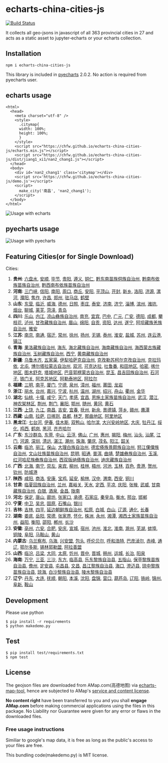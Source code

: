 # echarts-china-cities-js

[![Build Status](https://travis-ci.org/chfw/echarts-china-cities-js.svg?branch=master)](https://travis-ci.org/chfw/echarts-china-cities-js)

It collects all geo-jsons in javascript of all 363 provincial cities
in 27 and acts as a static asset to jupyter-echarts or your
echarts collection.

## Installation

```
npm i echarts-china-cities-js
```

This library is included in [pyecharts](https://github.com/chenjiandongx/pyecharts) 2.0.2. No action is required from pyecharts user.

## echarts usage

```
<html>
  <head>
    <meta charset="utf-8" />
	<style>
	  .citymap{
	  width: 100%;
	  height: 100%;
	  }
	</style>
  	<script src="https://chfw.github.io/echarts-china-cities-js/echarts.min.js"></script>
	<script src="https://chfw.github.io/echarts-china-cities-js/dist/jiang1_xi1/nan2_chang1.js"></script>
  </head>
  <body>
	<div id='nan2_chang1' class='citymap'></div>
	<script src='https://chfw.github.io/echarts-china-cities-js/demo.js'></script>
	<script>
	  make_city('南昌', 'nan2_chang1');
	</script>
  </body>
</html>
```

![Usage with echarts](https://chfw.github.io/echarts-china-cities-js/nanchang.png)

## pyecharts usage

![Usage with pyecharts](https://user-images.githubusercontent.com/4280312/29755070-9bc9ae70-8b89-11e7-9bf2-bec09cb5f1a1.png)

## Featuring Cities(or for Single Download)

Cities:
1. **贵州**:
[六盘水](https://chfw.github.io/echarts-china-cities-js/dist/gui4_zhou1/liu4_pan2_shui3.js), [安顺](https://chfw.github.io/echarts-china-cities-js/dist/gui4_zhou1/an1_shun4.js), [毕节](https://chfw.github.io/echarts-china-cities-js/dist/gui4_zhou1/bi4_jie2.js), [贵阳](https://chfw.github.io/echarts-china-cities-js/dist/gui4_zhou1/gui4_yang2.js), [遵义](https://chfw.github.io/echarts-china-cities-js/dist/gui4_zhou1/zun1_yi4.js), [铜仁](https://chfw.github.io/echarts-china-cities-js/dist/gui4_zhou1/tong2_ren2.js), [黔东南苗族侗族自治州](https://chfw.github.io/echarts-china-cities-js/dist/gui4_zhou1/qian2_dong1_nan2_miao2_zu2_tong1_zu2_zi4_zhi4_zhou1.js), [黔南布依族苗族自治州](https://chfw.github.io/echarts-china-cities-js/dist/gui4_zhou1/qian2_nan2_bu4_yi1_zu2_miao2_zu2_zi4_zhi4_zhou1.js), [黔西南布依族苗族自治州](https://chfw.github.io/echarts-china-cities-js/dist/gui4_zhou1/qian2_xi1_nan2_bu4_yi1_zu2_miao2_zu2_zi4_zhi4_zhou1.js)
2. **河南**:
[三门峡](https://chfw.github.io/echarts-china-cities-js/dist/he2_nan2/san1_men2_xia2.js), [信阳](https://chfw.github.io/echarts-china-cities-js/dist/he2_nan2/xin4_yang2.js), [南阳](https://chfw.github.io/echarts-china-cities-js/dist/he2_nan2/nan2_yang2.js), [周口](https://chfw.github.io/echarts-china-cities-js/dist/he2_nan2/zhou1_kou3.js), [商丘](https://chfw.github.io/echarts-china-cities-js/dist/he2_nan2/shang1_qiu1.js), [安阳](https://chfw.github.io/echarts-china-cities-js/dist/he2_nan2/an1_yang2.js), [平顶山](https://chfw.github.io/echarts-china-cities-js/dist/he2_nan2/ping2_ding3_shan1.js), [开封](https://chfw.github.io/echarts-china-cities-js/dist/he2_nan2/kai1_feng1.js), [新乡](https://chfw.github.io/echarts-china-cities-js/dist/he2_nan2/xin1_xiang1.js), [洛阳](https://chfw.github.io/echarts-china-cities-js/dist/he2_nan2/luo4_yang2.js), [济源](https://chfw.github.io/echarts-china-cities-js/dist/he2_nan2/ji4_yuan2.js), [漯河](https://chfw.github.io/echarts-china-cities-js/dist/he2_nan2/ta4_he2.js), [濮阳](https://chfw.github.io/echarts-china-cities-js/dist/he2_nan2/pu2_yang2.js), [焦作](https://chfw.github.io/echarts-china-cities-js/dist/he2_nan2/jiao1_zuo4.js), [许昌](https://chfw.github.io/echarts-china-cities-js/dist/he2_nan2/xu3_chang1.js), [郑州](https://chfw.github.io/echarts-china-cities-js/dist/he2_nan2/zheng4_zhou1.js), [驻马店](https://chfw.github.io/echarts-china-cities-js/dist/he2_nan2/zhu4_ma3_dian4.js), [鹤壁](https://chfw.github.io/echarts-china-cities-js/dist/he2_nan2/he4_bi4.js)
3. **山东**:
[东营](https://chfw.github.io/echarts-china-cities-js/dist/shan1_dong1/dong1_ying2.js), [临沂](https://chfw.github.io/echarts-china-cities-js/dist/shan1_dong1/lin2_yi2.js), [威海](https://chfw.github.io/echarts-china-cities-js/dist/shan1_dong1/wei1_hai3.js), [德州](https://chfw.github.io/echarts-china-cities-js/dist/shan1_dong1/de2_zhou1.js), [日照](https://chfw.github.io/echarts-china-cities-js/dist/shan1_dong1/ri4_zhao4.js), [枣庄](https://chfw.github.io/echarts-china-cities-js/dist/shan1_dong1/zao3_zhuang1.js), [泰安](https://chfw.github.io/echarts-china-cities-js/dist/shan1_dong1/tai4_an1.js), [济南](https://chfw.github.io/echarts-china-cities-js/dist/shan1_dong1/ji4_nan2.js), [济宁](https://chfw.github.io/echarts-china-cities-js/dist/shan1_dong1/ji4_ning2.js), [淄博](https://chfw.github.io/echarts-china-cities-js/dist/shan1_dong1/zi1_bo2.js), [滨州](https://chfw.github.io/echarts-china-cities-js/dist/shan1_dong1/bin1_zhou1.js), [潍坊](https://chfw.github.io/echarts-china-cities-js/dist/shan1_dong1/wei2_fang1.js), [烟台](https://chfw.github.io/echarts-china-cities-js/dist/shan1_dong1/yan1_tai2.js), [聊城](https://chfw.github.io/echarts-china-cities-js/dist/shan1_dong1/liao2_cheng2.js), [莱芜](https://chfw.github.io/echarts-china-cities-js/dist/shan1_dong1/lai2_wu2.js), [菏泽](https://chfw.github.io/echarts-china-cities-js/dist/shan1_dong1/he2_ze2.js), [青岛](https://chfw.github.io/echarts-china-cities-js/dist/shan1_dong1/qing1_dao3.js)
4. **四川**:
[乐山](https://chfw.github.io/echarts-china-cities-js/dist/si4_chuan1/le4_shan1.js), [内江](https://chfw.github.io/echarts-china-cities-js/dist/si4_chuan1/nei4_jiang1.js), [凉山彝族自治州](https://chfw.github.io/echarts-china-cities-js/dist/si4_chuan1/liang2_shan1_yi2_zu2_zi4_zhi4_zhou1.js), [南充](https://chfw.github.io/echarts-china-cities-js/dist/si4_chuan1/nan2_chong1.js), [宜宾](https://chfw.github.io/echarts-china-cities-js/dist/si4_chuan1/yi2_bin1.js), [巴中](https://chfw.github.io/echarts-china-cities-js/dist/si4_chuan1/ba1_zhong1.js), [广元](https://chfw.github.io/echarts-china-cities-js/dist/si4_chuan1/guang3_yuan2.js), [广安](https://chfw.github.io/echarts-china-cities-js/dist/si4_chuan1/guang3_an1.js), [德阳](https://chfw.github.io/echarts-china-cities-js/dist/si4_chuan1/de2_yang2.js), [成都](https://chfw.github.io/echarts-china-cities-js/dist/si4_chuan1/cheng2_du1.js), [攀枝花](https://chfw.github.io/echarts-china-cities-js/dist/si4_chuan1/pan1_zhi1_hua1.js), [泸州](https://chfw.github.io/echarts-china-cities-js/dist/si4_chuan1/lu2_zhou1.js), [甘孜藏族自治州](https://chfw.github.io/echarts-china-cities-js/dist/si4_chuan1/gan1_zi1_cang2_zu2_zi4_zhi4_zhou1.js), [眉山](https://chfw.github.io/echarts-china-cities-js/dist/si4_chuan1/mei2_shan1.js), [绵阳](https://chfw.github.io/echarts-china-cities-js/dist/si4_chuan1/mian2_yang2.js), [自贡](https://chfw.github.io/echarts-china-cities-js/dist/si4_chuan1/zi4_gong4.js), [资阳](https://chfw.github.io/echarts-china-cities-js/dist/si4_chuan1/zi1_yang2.js), [达州](https://chfw.github.io/echarts-china-cities-js/dist/si4_chuan1/da2_zhou1.js), [遂宁](https://chfw.github.io/echarts-china-cities-js/dist/si4_chuan1/sui4_ning2.js), [阿坝藏族羌族自治州](https://chfw.github.io/echarts-china-cities-js/dist/si4_chuan1/a1_ba4_cang2_zu2_qiang1_zu2_zi4_zhi4_zhou1.js), [雅安](https://chfw.github.io/echarts-china-cities-js/dist/si4_chuan1/ya3_an1.js)
5. **江苏**:
[南京](https://chfw.github.io/echarts-china-cities-js/dist/jiang1_su1/nan2_jing1.js), [南通](https://chfw.github.io/echarts-china-cities-js/dist/jiang1_su1/nan2_tong1.js), [宿迁](https://chfw.github.io/echarts-china-cities-js/dist/jiang1_su1/su4_qian1.js), [常州](https://chfw.github.io/echarts-china-cities-js/dist/jiang1_su1/chang2_zhou1.js), [徐州](https://chfw.github.io/echarts-china-cities-js/dist/jiang1_su1/xu2_zhou1.js), [扬州](https://chfw.github.io/echarts-china-cities-js/dist/jiang1_su1/yang2_zhou1.js), [无锡](https://chfw.github.io/echarts-china-cities-js/dist/jiang1_su1/wu2_xi2.js), [泰州](https://chfw.github.io/echarts-china-cities-js/dist/jiang1_su1/tai4_zhou1.js), [淮安](https://chfw.github.io/echarts-china-cities-js/dist/jiang1_su1/huai2_an1.js), [盐城](https://chfw.github.io/echarts-china-cities-js/dist/jiang1_su1/yan2_cheng2.js), [苏州](https://chfw.github.io/echarts-china-cities-js/dist/jiang1_su1/su1_zhou1.js), [连云港](https://chfw.github.io/echarts-china-cities-js/dist/jiang1_su1/lian2_yun2_gang3.js), [镇江](https://chfw.github.io/echarts-china-cities-js/dist/jiang1_su1/zhen4_jiang1.js)
6. **青海**:
[果洛藏族自治州](https://chfw.github.io/echarts-china-cities-js/dist/qing1_hai3/guo3_luo4_cang2_zu2_zi4_zhi4_zhou1.js), [海东](https://chfw.github.io/echarts-china-cities-js/dist/qing1_hai3/hai3_dong1.js), [海北藏族自治州](https://chfw.github.io/echarts-china-cities-js/dist/qing1_hai3/hai3_bei3_cang2_zu2_zi4_zhi4_zhou1.js), [海南藏族自治州](https://chfw.github.io/echarts-china-cities-js/dist/qing1_hai3/hai3_nan2_cang2_zu2_zi4_zhi4_zhou1.js), [海西蒙古族藏族自治州](https://chfw.github.io/echarts-china-cities-js/dist/qing1_hai3/hai3_xi1_meng2_gu3_zu2_cang2_zu2_zi4_zhi4_zhou1.js), [玉树藏族自治州](https://chfw.github.io/echarts-china-cities-js/dist/qing1_hai3/yu4_shu4_cang2_zu2_zi4_zhi4_zhou1.js), [西宁](https://chfw.github.io/echarts-china-cities-js/dist/qing1_hai3/xi1_ning2.js), [黄南藏族自治州](https://chfw.github.io/echarts-china-cities-js/dist/qing1_hai3/huang2_nan2_cang2_zu2_zi4_zhi4_zhou1.js)
7. **新疆**:
[乌鲁木齐](https://chfw.github.io/echarts-china-cities-js/dist/xin1_jiang1/wu1_lu3_mu4_qi2.js), [五家渠](https://chfw.github.io/echarts-china-cities-js/dist/xin1_jiang1/wu3_jia1_qu2.js), [伊犁哈萨克自治州](https://chfw.github.io/echarts-china-cities-js/dist/xin1_jiang1/yi1_li2_ha1_sa4_ke4_zi4_zhi4_zhou1.js), [克孜勒苏柯尔克孜自治州](https://chfw.github.io/echarts-china-cities-js/dist/xin1_jiang1/ke4_zi1_le4_su1_ke1_er3_ke4_zi1_zi4_zhi4_zhou1.js), [克拉玛依](https://chfw.github.io/echarts-china-cities-js/dist/xin1_jiang1/ke4_la1_ma3_yi1.js), [北屯](https://chfw.github.io/echarts-china-cities-js/dist/xin1_jiang1/bei3_tun2.js), [博尔塔拉蒙古自治州](https://chfw.github.io/echarts-china-cities-js/dist/xin1_jiang1/bo2_er3_ta3_la1_meng2_gu3_zi4_zhi4_zhou1.js), [双河](https://chfw.github.io/echarts-china-cities-js/dist/xin1_jiang1/shuang1_he2.js), [可克达拉](https://chfw.github.io/echarts-china-cities-js/dist/xin1_jiang1/ke3_ke4_da2_la1.js), [吐鲁番](https://chfw.github.io/echarts-china-cities-js/dist/xin1_jiang1/tu3_lu3_fan1.js), [和田地区](https://chfw.github.io/echarts-china-cities-js/dist/xin1_jiang1/he2_tian2_di4_qu1.js), [哈密](https://chfw.github.io/echarts-china-cities-js/dist/xin1_jiang1/ha1_mi4.js), [喀什地区](https://chfw.github.io/echarts-china-cities-js/dist/xin1_jiang1/ka1_shi2_di4_qu1.js), [图木舒克](https://chfw.github.io/echarts-china-cities-js/dist/xin1_jiang1/tu2_mu4_shu1_ke4.js), [塔城地区](https://chfw.github.io/echarts-china-cities-js/dist/xin1_jiang1/ta3_cheng2_di4_qu1.js), [巴音郭楞蒙古自治州](https://chfw.github.io/echarts-china-cities-js/dist/xin1_jiang1/ba1_yin1_guo1_leng2_meng2_gu3_zi4_zhi4_zhou1.js), [昆玉](https://chfw.github.io/echarts-china-cities-js/dist/xin1_jiang1/kun1_yu4.js), [昌吉回族自治州](https://chfw.github.io/echarts-china-cities-js/dist/xin1_jiang1/chang1_ji2_hui2_zu2_zi4_zhi4_zhou1.js), [石河子](https://chfw.github.io/echarts-china-cities-js/dist/xin1_jiang1/shi2_he2_zi3.js), [铁门关](https://chfw.github.io/echarts-china-cities-js/dist/xin1_jiang1/tie3_men2_guan1.js), [阿克苏地区](https://chfw.github.io/echarts-china-cities-js/dist/xin1_jiang1/a1_ke4_su1_di4_qu1.js), [阿勒泰地区](https://chfw.github.io/echarts-china-cities-js/dist/xin1_jiang1/a1_le4_tai4_di4_qu1.js), [阿拉尔](https://chfw.github.io/echarts-china-cities-js/dist/xin1_jiang1/a1_la1_er3.js)
8. **福建**:
[三明](https://chfw.github.io/echarts-china-cities-js/dist/fu2_jian4/san1_ming2.js), [南平](https://chfw.github.io/echarts-china-cities-js/dist/fu2_jian4/nan2_ping2.js), [厦门](https://chfw.github.io/echarts-china-cities-js/dist/fu2_jian4/sha4_men2.js), [宁德](https://chfw.github.io/echarts-china-cities-js/dist/fu2_jian4/ning2_de2.js), [泉州](https://chfw.github.io/echarts-china-cities-js/dist/fu2_jian4/quan2_zhou1.js), [漳州](https://chfw.github.io/echarts-china-cities-js/dist/fu2_jian4/zhang1_zhou1.js), [福州](https://chfw.github.io/echarts-china-cities-js/dist/fu2_jian4/fu2_zhou1.js), [莆田](https://chfw.github.io/echarts-china-cities-js/dist/fu2_jian4/fu3_tian2.js), [龙岩](https://chfw.github.io/echarts-china-cities-js/dist/fu2_jian4/long2_yan2.js)
9. **浙江**:
[丽水](https://chfw.github.io/echarts-china-cities-js/dist/zhe4_jiang1/li4_shui3.js), [台州](https://chfw.github.io/echarts-china-cities-js/dist/zhe4_jiang1/tai2_zhou1.js), [嘉兴](https://chfw.github.io/echarts-china-cities-js/dist/zhe4_jiang1/jia1_xing1.js), [宁波](https://chfw.github.io/echarts-china-cities-js/dist/zhe4_jiang1/ning2_bo1.js), [杭州](https://chfw.github.io/echarts-china-cities-js/dist/zhe4_jiang1/hang2_zhou1.js), [温州](https://chfw.github.io/echarts-china-cities-js/dist/zhe4_jiang1/wen1_zhou1.js), [湖州](https://chfw.github.io/echarts-china-cities-js/dist/zhe4_jiang1/hu2_zhou1.js), [绍兴](https://chfw.github.io/echarts-china-cities-js/dist/zhe4_jiang1/shao4_xing1.js), [舟山](https://chfw.github.io/echarts-china-cities-js/dist/zhe4_jiang1/zhou1_shan1.js), [衢州](https://chfw.github.io/echarts-china-cities-js/dist/zhe4_jiang1/qu2_zhou1.js), [金华](https://chfw.github.io/echarts-china-cities-js/dist/zhe4_jiang1/jin1_hua2.js)
10. **湖北**:
[仙桃](https://chfw.github.io/echarts-china-cities-js/dist/hu2_bei3/xian1_tao2.js), [十堰](https://chfw.github.io/echarts-china-cities-js/dist/hu2_bei3/shi2_yan4.js), [咸宁](https://chfw.github.io/echarts-china-cities-js/dist/hu2_bei3/xian2_ning2.js), [天门](https://chfw.github.io/echarts-china-cities-js/dist/hu2_bei3/tian1_men2.js), [孝感](https://chfw.github.io/echarts-china-cities-js/dist/hu2_bei3/xiao4_gan3.js), [宜昌](https://chfw.github.io/echarts-china-cities-js/dist/hu2_bei3/yi2_chang1.js), [恩施土家族苗族自治州](https://chfw.github.io/echarts-china-cities-js/dist/hu2_bei3/en1_shi1_tu3_jia1_zu2_miao2_zu2_zi4_zhi4_zhou1.js), [武汉](https://chfw.github.io/echarts-china-cities-js/dist/hu2_bei3/wu3_han4.js), [潜江](https://chfw.github.io/echarts-china-cities-js/dist/hu2_bei3/qian2_jiang1.js), [神农架林区](https://chfw.github.io/echarts-china-cities-js/dist/hu2_bei3/shen2_nong2_jia4_lin2_qu1.js), [荆州](https://chfw.github.io/echarts-china-cities-js/dist/hu2_bei3/jing1_zhou1.js), [荆门](https://chfw.github.io/echarts-china-cities-js/dist/hu2_bei3/jing1_men2.js), [襄阳](https://chfw.github.io/echarts-china-cities-js/dist/hu2_bei3/xiang1_yang2.js), [鄂州](https://chfw.github.io/echarts-china-cities-js/dist/hu2_bei3/e4_zhou1.js), [随州](https://chfw.github.io/echarts-china-cities-js/dist/hu2_bei3/sui2_zhou1.js), [黄冈](https://chfw.github.io/echarts-china-cities-js/dist/hu2_bei3/huang2_gang1.js), [黄石](https://chfw.github.io/echarts-china-cities-js/dist/hu2_bei3/huang2_shi2.js)
11. **江西**:
[上饶](https://chfw.github.io/echarts-china-cities-js/dist/jiang1_xi1/shang4_rao2.js), [九江](https://chfw.github.io/echarts-china-cities-js/dist/jiang1_xi1/jiu3_jiang1.js), [南昌](https://chfw.github.io/echarts-china-cities-js/dist/jiang1_xi1/nan2_chang1.js), [吉安](https://chfw.github.io/echarts-china-cities-js/dist/jiang1_xi1/ji2_an1.js), [宜春](https://chfw.github.io/echarts-china-cities-js/dist/jiang1_xi1/yi2_chun1.js), [抚州](https://chfw.github.io/echarts-china-cities-js/dist/jiang1_xi1/fu3_zhou1.js), [新余](https://chfw.github.io/echarts-china-cities-js/dist/jiang1_xi1/xin1_yu2.js), [景德镇](https://chfw.github.io/echarts-china-cities-js/dist/jiang1_xi1/jing3_de2_zhen4.js), [萍乡](https://chfw.github.io/echarts-china-cities-js/dist/jiang1_xi1/ping2_xiang1.js), [赣州](https://chfw.github.io/echarts-china-cities-js/dist/jiang1_xi1/gan4_zhou1.js), [鹰潭](https://chfw.github.io/echarts-china-cities-js/dist/jiang1_xi1/ying1_tan2.js)
12. **西藏**:
[山南](https://chfw.github.io/echarts-china-cities-js/dist/xi1_cang2/shan1_nan2.js), [拉萨](https://chfw.github.io/echarts-china-cities-js/dist/xi1_cang2/la1_sa4.js), [日喀则](https://chfw.github.io/echarts-china-cities-js/dist/xi1_cang2/ri4_ka1_ze2.js), [昌都](https://chfw.github.io/echarts-china-cities-js/dist/xi1_cang2/chang1_du1.js), [林芝](https://chfw.github.io/echarts-china-cities-js/dist/xi1_cang2/lin2_zhi1.js), [那曲地区](https://chfw.github.io/echarts-china-cities-js/dist/xi1_cang2/na4_qu1_di4_qu1.js), [阿里地区](https://chfw.github.io/echarts-china-cities-js/dist/xi1_cang2/a1_li3_di4_qu1.js)
13. **黑龙江**:
[七台河](https://chfw.github.io/echarts-china-cities-js/dist/hei1_long2_jiang1/qi1_tai2_he2.js), [伊春](https://chfw.github.io/echarts-china-cities-js/dist/hei1_long2_jiang1/yi1_chun1.js), [佳木斯](https://chfw.github.io/echarts-china-cities-js/dist/hei1_long2_jiang1/jia1_mu4_si1.js), [双鸭山](https://chfw.github.io/echarts-china-cities-js/dist/hei1_long2_jiang1/shuang1_ya1_shan1.js), [哈尔滨](https://chfw.github.io/echarts-china-cities-js/dist/hei1_long2_jiang1/ha1_er3_bin1.js), [大兴安岭地区](https://chfw.github.io/echarts-china-cities-js/dist/hei1_long2_jiang1/da4_xing1_an1_ling2_di4_qu1.js), [大庆](https://chfw.github.io/echarts-china-cities-js/dist/hei1_long2_jiang1/da4_qing4.js), [牡丹江](https://chfw.github.io/echarts-china-cities-js/dist/hei1_long2_jiang1/mu3_dan1_jiang1.js), [绥化](https://chfw.github.io/echarts-china-cities-js/dist/hei1_long2_jiang1/sui1_hua4.js), [鸡西](https://chfw.github.io/echarts-china-cities-js/dist/hei1_long2_jiang1/ji1_xi1.js), [鹤岗](https://chfw.github.io/echarts-china-cities-js/dist/hei1_long2_jiang1/he4_gang3.js), [黑河](https://chfw.github.io/echarts-china-cities-js/dist/hei1_long2_jiang1/hei1_he2.js), [齐齐哈尔](https://chfw.github.io/echarts-china-cities-js/dist/hei1_long2_jiang1/qi2_qi2_ha1_er3.js)
14. **广东**:
[东沙群岛](https://chfw.github.io/echarts-china-cities-js/dist/guang3_dong1/dong1_sha1_qun2_dao3.js), [东莞](https://chfw.github.io/echarts-china-cities-js/dist/guang3_dong1/dong1_guan1.js), [中山](https://chfw.github.io/echarts-china-cities-js/dist/guang3_dong1/zhong1_shan1.js), [云浮](https://chfw.github.io/echarts-china-cities-js/dist/guang3_dong1/yun2_fu2.js), [佛山](https://chfw.github.io/echarts-china-cities-js/dist/guang3_dong1/fo2_shan1.js), [广州](https://chfw.github.io/echarts-china-cities-js/dist/guang3_dong1/guang3_zhou1.js), [惠州](https://chfw.github.io/echarts-china-cities-js/dist/guang3_dong1/hui4_zhou1.js), [揭阳](https://chfw.github.io/echarts-china-cities-js/dist/guang3_dong1/jie1_yang2.js), [梅州](https://chfw.github.io/echarts-china-cities-js/dist/guang3_dong1/mei2_zhou1.js), [汕头](https://chfw.github.io/echarts-china-cities-js/dist/guang3_dong1/shan4_tou2.js), [汕尾](https://chfw.github.io/echarts-china-cities-js/dist/guang3_dong1/shan4_wei3.js), [江门](https://chfw.github.io/echarts-china-cities-js/dist/guang3_dong1/jiang1_men2.js), [河源](https://chfw.github.io/echarts-china-cities-js/dist/guang3_dong1/he2_yuan2.js), [深圳](https://chfw.github.io/echarts-china-cities-js/dist/guang3_dong1/shen1_zhen4.js), [清远](https://chfw.github.io/echarts-china-cities-js/dist/guang3_dong1/qing1_yuan3.js), [湛江](https://chfw.github.io/echarts-china-cities-js/dist/guang3_dong1/zhan4_jiang1.js), [潮州](https://chfw.github.io/echarts-china-cities-js/dist/guang3_dong1/chao2_zhou1.js), [珠海](https://chfw.github.io/echarts-china-cities-js/dist/guang3_dong1/zhu1_hai3.js), [肇庆](https://chfw.github.io/echarts-china-cities-js/dist/guang3_dong1/zhao4_qing4.js), [茂名](https://chfw.github.io/echarts-china-cities-js/dist/guang3_dong1/mao4_ming2.js), [阳江](https://chfw.github.io/echarts-china-cities-js/dist/guang3_dong1/yang2_jiang1.js), [韶关](https://chfw.github.io/echarts-china-cities-js/dist/guang3_dong1/shao2_guan1.js)
15. **云南**:
[临沧](https://chfw.github.io/echarts-china-cities-js/dist/yun2_nan2/lin2_cang1.js), [丽江](https://chfw.github.io/echarts-china-cities-js/dist/yun2_nan2/li4_jiang1.js), [保山](https://chfw.github.io/echarts-china-cities-js/dist/yun2_nan2/bao3_shan1.js), [大理白族自治州](https://chfw.github.io/echarts-china-cities-js/dist/yun2_nan2/da4_li3_bai2_zu2_zi4_zhi4_zhou1.js), [德宏傣族景颇族自治州](https://chfw.github.io/echarts-china-cities-js/dist/yun2_nan2/de2_hong2_dai3_zu2_jing3_po3_zu2_zi4_zhi4_zhou1.js), [怒江傈僳族自治州](https://chfw.github.io/echarts-china-cities-js/dist/yun2_nan2/nu4_jiang1_li4_su4_zu2_zi4_zhi4_zhou1.js), [文山壮族苗族自治州](https://chfw.github.io/echarts-china-cities-js/dist/yun2_nan2/wen2_shan1_zhuang4_zu2_miao2_zu2_zi4_zhi4_zhou1.js), [昆明](https://chfw.github.io/echarts-china-cities-js/dist/yun2_nan2/kun1_ming2.js), [昭通](https://chfw.github.io/echarts-china-cities-js/dist/yun2_nan2/zhao1_tong1.js), [普洱](https://chfw.github.io/echarts-china-cities-js/dist/yun2_nan2/pu3_er3.js), [曲靖](https://chfw.github.io/echarts-china-cities-js/dist/yun2_nan2/qu1_jing4.js), [楚雄彝族自治州](https://chfw.github.io/echarts-china-cities-js/dist/yun2_nan2/chu3_xiong2_yi2_zu2_zi4_zhi4_zhou1.js), [玉溪](https://chfw.github.io/echarts-china-cities-js/dist/yun2_nan2/yu4_xi1.js), [红河哈尼族彝族自治州](https://chfw.github.io/echarts-china-cities-js/dist/yun2_nan2/hong2_he2_ha1_ni2_zu2_yi2_zu2_zi4_zhi4_zhou1.js), [西双版纳傣族自治州](https://chfw.github.io/echarts-china-cities-js/dist/yun2_nan2/xi1_shuang1_ban3_na4_dai3_zu2_zi4_zhi4_zhou1.js), [迪庆藏族自治州](https://chfw.github.io/echarts-china-cities-js/dist/yun2_nan2/di2_qing4_cang2_zu2_zi4_zhi4_zhou1.js)
16. **广西**:
[北海](https://chfw.github.io/echarts-china-cities-js/dist/guang3_xi1/bei3_hai3.js), [南宁](https://chfw.github.io/echarts-china-cities-js/dist/guang3_xi1/nan2_ning2.js), [崇左](https://chfw.github.io/echarts-china-cities-js/dist/guang3_xi1/chong2_zuo3.js), [来宾](https://chfw.github.io/echarts-china-cities-js/dist/guang3_xi1/lai2_bin1.js), [柳州](https://chfw.github.io/echarts-china-cities-js/dist/guang3_xi1/liu3_zhou1.js), [桂林](https://chfw.github.io/echarts-china-cities-js/dist/guang3_xi1/gui4_lin2.js), [梧州](https://chfw.github.io/echarts-china-cities-js/dist/guang3_xi1/wu2_zhou1.js), [河池](https://chfw.github.io/echarts-china-cities-js/dist/guang3_xi1/he2_chi2.js), [玉林](https://chfw.github.io/echarts-china-cities-js/dist/guang3_xi1/yu4_lin2.js), [百色](https://chfw.github.io/echarts-china-cities-js/dist/guang3_xi1/bai3_se4.js), [贵港](https://chfw.github.io/echarts-china-cities-js/dist/guang3_xi1/gui4_gang3.js), [贺州](https://chfw.github.io/echarts-china-cities-js/dist/guang3_xi1/he4_zhou1.js), [钦州](https://chfw.github.io/echarts-china-cities-js/dist/guang3_xi1/qin1_zhou1.js), [防城港](https://chfw.github.io/echarts-china-cities-js/dist/guang3_xi1/fang2_cheng2_gang3.js)
17. **陕西**:
[咸阳](https://chfw.github.io/echarts-china-cities-js/dist/shan3_xi1/xian2_yang2.js), [商洛](https://chfw.github.io/echarts-china-cities-js/dist/shan3_xi1/shang1_luo4.js), [安康](https://chfw.github.io/echarts-china-cities-js/dist/shan3_xi1/an1_kang1.js), [宝鸡](https://chfw.github.io/echarts-china-cities-js/dist/shan3_xi1/bao3_ji1.js), [延安](https://chfw.github.io/echarts-china-cities-js/dist/shan3_xi1/yan2_an1.js), [榆林](https://chfw.github.io/echarts-china-cities-js/dist/shan3_xi1/yu2_lin2.js), [汉中](https://chfw.github.io/echarts-china-cities-js/dist/shan3_xi1/han4_zhong1.js), [渭南](https://chfw.github.io/echarts-china-cities-js/dist/shan3_xi1/wei4_nan2.js), [西安](https://chfw.github.io/echarts-china-cities-js/dist/shan3_xi1/xi1_an1.js), [铜川](https://chfw.github.io/echarts-china-cities-js/dist/shan3_xi1/tong2_chuan1.js)
18. **甘肃**:
[临夏回族自治州](https://chfw.github.io/echarts-china-cities-js/dist/gan1_su4/lin2_xia4_hui2_zu2_zi4_zhi4_zhou1.js), [兰州](https://chfw.github.io/echarts-china-cities-js/dist/gan1_su4/lan2_zhou1.js), [嘉峪关](https://chfw.github.io/echarts-china-cities-js/dist/gan1_su4/jia1_yu4_guan1.js), [天水](https://chfw.github.io/echarts-china-cities-js/dist/gan1_su4/tian1_shui3.js), [定西](https://chfw.github.io/echarts-china-cities-js/dist/gan1_su4/ding4_xi1.js), [平凉](https://chfw.github.io/echarts-china-cities-js/dist/gan1_su4/ping2_liang2.js), [庆阳](https://chfw.github.io/echarts-china-cities-js/dist/gan1_su4/qing4_yang2.js), [张掖](https://chfw.github.io/echarts-china-cities-js/dist/gan1_su4/zhang1_ye4.js), [武威](https://chfw.github.io/echarts-china-cities-js/dist/gan1_su4/wu3_wei1.js), [甘南藏族自治州](https://chfw.github.io/echarts-china-cities-js/dist/gan1_su4/gan1_nan2_cang2_zu2_zi4_zhi4_zhou1.js), [白银](https://chfw.github.io/echarts-china-cities-js/dist/gan1_su4/bai2_yin2.js), [酒泉](https://chfw.github.io/echarts-china-cities-js/dist/gan1_su4/jiu3_quan2.js), [金昌](https://chfw.github.io/echarts-china-cities-js/dist/gan1_su4/jin1_chang1.js), [陇南](https://chfw.github.io/echarts-china-cities-js/dist/gan1_su4/long3_nan2.js)
19. **河北**:
[保定](https://chfw.github.io/echarts-china-cities-js/dist/he2_bei3/bao3_ding4.js), [唐山](https://chfw.github.io/echarts-china-cities-js/dist/he2_bei3/tang2_shan1.js), [廊坊](https://chfw.github.io/echarts-china-cities-js/dist/he2_bei3/lang2_fang1.js), [张家口](https://chfw.github.io/echarts-china-cities-js/dist/he2_bei3/zhang1_jia1_kou3.js), [承德](https://chfw.github.io/echarts-china-cities-js/dist/he2_bei3/cheng2_de2.js), [石家庄](https://chfw.github.io/echarts-china-cities-js/dist/he2_bei3/shi2_jia1_zhuang1.js), [秦皇岛](https://chfw.github.io/echarts-china-cities-js/dist/he2_bei3/qin2_huang2_dao3.js), [衡水](https://chfw.github.io/echarts-china-cities-js/dist/he2_bei3/heng2_shui3.js), [邢台](https://chfw.github.io/echarts-china-cities-js/dist/he2_bei3/xing2_tai2.js), [邯郸](https://chfw.github.io/echarts-china-cities-js/dist/he2_bei3/han2_dan1.js)
20. **宁夏**:
[中卫](https://chfw.github.io/echarts-china-cities-js/dist/ning2_xia4/zhong1_wei4.js), [吴忠](https://chfw.github.io/echarts-china-cities-js/dist/ning2_xia4/wu2_zhong1.js), [固原](https://chfw.github.io/echarts-china-cities-js/dist/ning2_xia4/gu4_yuan2.js), [石嘴山](https://chfw.github.io/echarts-china-cities-js/dist/ning2_xia4/shi2_zui3_shan1.js), [银川](https://chfw.github.io/echarts-china-cities-js/dist/ning2_xia4/yin2_chuan1.js)
21. **吉林**:
[吉林](https://chfw.github.io/echarts-china-cities-js/dist/ji2_lin2/ji2_lin2.js), [四平](https://chfw.github.io/echarts-china-cities-js/dist/ji2_lin2/si4_ping2.js), [延边朝鲜族自治州](https://chfw.github.io/echarts-china-cities-js/dist/ji2_lin2/yan2_bian1_zhao1_xian1_zu2_zi4_zhi4_zhou1.js), [松原](https://chfw.github.io/echarts-china-cities-js/dist/ji2_lin2/song1_yuan2.js), [白城](https://chfw.github.io/echarts-china-cities-js/dist/ji2_lin2/bai2_cheng2.js), [白山](https://chfw.github.io/echarts-china-cities-js/dist/ji2_lin2/bai2_shan1.js), [辽源](https://chfw.github.io/echarts-china-cities-js/dist/ji2_lin2/liao2_yuan2.js), [通化](https://chfw.github.io/echarts-china-cities-js/dist/ji2_lin2/tong1_hua4.js), [长春](https://chfw.github.io/echarts-china-cities-js/dist/ji2_lin2/chang2_chun1.js)
22. **湖南**:
[娄底](https://chfw.github.io/echarts-china-cities-js/dist/hu2_nan2/lou2_di3.js), [岳阳](https://chfw.github.io/echarts-china-cities-js/dist/hu2_nan2/yue4_yang2.js), [常德](https://chfw.github.io/echarts-china-cities-js/dist/hu2_nan2/chang2_de2.js), [张家界](https://chfw.github.io/echarts-china-cities-js/dist/hu2_nan2/zhang1_jia1_jie4.js), [怀化](https://chfw.github.io/echarts-china-cities-js/dist/hu2_nan2/huai2_hua4.js), [株洲](https://chfw.github.io/echarts-china-cities-js/dist/hu2_nan2/zhu1_zhou1.js), [永州](https://chfw.github.io/echarts-china-cities-js/dist/hu2_nan2/yong3_zhou1.js), [湘潭](https://chfw.github.io/echarts-china-cities-js/dist/hu2_nan2/xiang1_tan2.js), [湘西土家族苗族自治州](https://chfw.github.io/echarts-china-cities-js/dist/hu2_nan2/xiang1_xi1_tu3_jia1_zu2_miao2_zu2_zi4_zhi4_zhou1.js), [益阳](https://chfw.github.io/echarts-china-cities-js/dist/hu2_nan2/yi4_yang2.js), [衡阳](https://chfw.github.io/echarts-china-cities-js/dist/hu2_nan2/heng2_yang2.js), [邵阳](https://chfw.github.io/echarts-china-cities-js/dist/hu2_nan2/shao4_yang2.js), [郴州](https://chfw.github.io/echarts-china-cities-js/dist/hu2_nan2/chen1_zhou1.js), [长沙](https://chfw.github.io/echarts-china-cities-js/dist/hu2_nan2/chang2_sha1.js)
23. **安徽**:
[亳州](https://chfw.github.io/echarts-china-cities-js/dist/an1_hui1/bo2_zhou1.js), [六安](https://chfw.github.io/echarts-china-cities-js/dist/an1_hui1/liu4_an1.js), [合肥](https://chfw.github.io/echarts-china-cities-js/dist/an1_hui1/he2_fei2.js), [安庆](https://chfw.github.io/echarts-china-cities-js/dist/an1_hui1/an1_qing4.js), [宣城](https://chfw.github.io/echarts-china-cities-js/dist/an1_hui1/xuan1_cheng2.js), [宿州](https://chfw.github.io/echarts-china-cities-js/dist/an1_hui1/su4_zhou1.js), [池州](https://chfw.github.io/echarts-china-cities-js/dist/an1_hui1/chi2_zhou1.js), [淮北](https://chfw.github.io/echarts-china-cities-js/dist/an1_hui1/huai2_bei3.js), [淮南](https://chfw.github.io/echarts-china-cities-js/dist/an1_hui1/huai2_nan2.js), [滁州](https://chfw.github.io/echarts-china-cities-js/dist/an1_hui1/chu2_zhou1.js), [芜湖](https://chfw.github.io/echarts-china-cities-js/dist/an1_hui1/wu2_hu2.js), [蚌埠](https://chfw.github.io/echarts-china-cities-js/dist/an1_hui1/bang4_bu4.js), [铜陵](https://chfw.github.io/echarts-china-cities-js/dist/an1_hui1/tong2_ling2.js), [阜阳](https://chfw.github.io/echarts-china-cities-js/dist/an1_hui1/fu4_yang2.js), [马鞍山](https://chfw.github.io/echarts-china-cities-js/dist/an1_hui1/ma3_an1_shan1.js), [黄山](https://chfw.github.io/echarts-china-cities-js/dist/an1_hui1/huang2_shan1.js)
24. **内蒙古**:
[乌兰察布](https://chfw.github.io/echarts-china-cities-js/dist/nei4_meng2_gu3/wu1_lan2_cha2_bu4.js), [乌海](https://chfw.github.io/echarts-china-cities-js/dist/nei4_meng2_gu3/wu1_hai3.js), [兴安盟](https://chfw.github.io/echarts-china-cities-js/dist/nei4_meng2_gu3/xing1_an1_meng2.js), [包头](https://chfw.github.io/echarts-china-cities-js/dist/nei4_meng2_gu3/bao1_tou2.js), [呼伦贝尔](https://chfw.github.io/echarts-china-cities-js/dist/nei4_meng2_gu3/hu1_lun2_bei4_er3.js), [呼和浩特](https://chfw.github.io/echarts-china-cities-js/dist/nei4_meng2_gu3/hu1_he2_hao4_te4.js), [巴彦淖尔](https://chfw.github.io/echarts-china-cities-js/dist/nei4_meng2_gu3/ba1_yan4_nao4_er3.js), [赤峰](https://chfw.github.io/echarts-china-cities-js/dist/nei4_meng2_gu3/chi4_feng1.js), [通辽](https://chfw.github.io/echarts-china-cities-js/dist/nei4_meng2_gu3/tong1_liao2.js), [鄂尔多斯](https://chfw.github.io/echarts-china-cities-js/dist/nei4_meng2_gu3/e4_er3_duo1_si1.js), [锡林郭勒盟](https://chfw.github.io/echarts-china-cities-js/dist/nei4_meng2_gu3/xi2_lin2_guo1_le4_meng2.js), [阿拉善盟](https://chfw.github.io/echarts-china-cities-js/dist/nei4_meng2_gu3/a1_la1_shan4_meng2.js)
25. **山西**:
[临汾](https://chfw.github.io/echarts-china-cities-js/dist/shan1_xi1/lin2_fen2.js), [吕梁](https://chfw.github.io/echarts-china-cities-js/dist/shan1_xi1/lv3_liang2.js), [大同](https://chfw.github.io/echarts-china-cities-js/dist/shan1_xi1/da4_tong2.js), [太原](https://chfw.github.io/echarts-china-cities-js/dist/shan1_xi1/tai4_yuan2.js), [忻州](https://chfw.github.io/echarts-china-cities-js/dist/shan1_xi1/xin1_zhou1.js), [晋中](https://chfw.github.io/echarts-china-cities-js/dist/shan1_xi1/jin4_zhong1.js), [晋城](https://chfw.github.io/echarts-china-cities-js/dist/shan1_xi1/jin4_cheng2.js), [朔州](https://chfw.github.io/echarts-china-cities-js/dist/shan1_xi1/shuo4_zhou1.js), [运城](https://chfw.github.io/echarts-china-cities-js/dist/shan1_xi1/yun4_cheng2.js), [长治](https://chfw.github.io/echarts-china-cities-js/dist/shan1_xi1/chang2_zhi4.js), [阳泉](https://chfw.github.io/echarts-china-cities-js/dist/shan1_xi1/yang2_quan2.js)
26. **海南**:
[万宁](https://chfw.github.io/echarts-china-cities-js/dist/hai3_nan2/wan4_ning2.js), [三亚](https://chfw.github.io/echarts-china-cities-js/dist/hai3_nan2/san1_ya4.js), [三沙](https://chfw.github.io/echarts-china-cities-js/dist/hai3_nan2/san1_sha1.js), [东方](https://chfw.github.io/echarts-china-cities-js/dist/hai3_nan2/dong1_fang1.js), [临高县](https://chfw.github.io/echarts-china-cities-js/dist/hai3_nan2/lin2_gao1_xian4.js), [乐东黎族自治县](https://chfw.github.io/echarts-china-cities-js/dist/hai3_nan2/le4_dong1_li2_zu2_zi4_zhi4_xian4.js), [五指山](https://chfw.github.io/echarts-china-cities-js/dist/hai3_nan2/wu3_zhi3_shan1.js), [保亭黎族苗族自治县](https://chfw.github.io/echarts-china-cities-js/dist/hai3_nan2/bao3_ting2_li2_zu2_miao2_zu2_zi4_zhi4_xian4.js), [儋州](https://chfw.github.io/echarts-china-cities-js/dist/hai3_nan2/dan1_zhou1.js), [定安县](https://chfw.github.io/echarts-china-cities-js/dist/hai3_nan2/ding4_an1_xian4.js), [屯昌县](https://chfw.github.io/echarts-china-cities-js/dist/hai3_nan2/tun2_chang1_xian4.js), [文昌](https://chfw.github.io/echarts-china-cities-js/dist/hai3_nan2/wen2_chang1.js), [昌江黎族自治县](https://chfw.github.io/echarts-china-cities-js/dist/hai3_nan2/chang1_jiang1_li2_zu2_zi4_zhi4_xian4.js), [海口](https://chfw.github.io/echarts-china-cities-js/dist/hai3_nan2/hai3_kou3.js), [澄迈县](https://chfw.github.io/echarts-china-cities-js/dist/hai3_nan2/cheng2_mai4_xian4.js), [琼中黎族苗族自治县](https://chfw.github.io/echarts-china-cities-js/dist/hai3_nan2/qiong2_zhong1_li2_zu2_miao2_zu2_zi4_zhi4_xian4.js), [琼海](https://chfw.github.io/echarts-china-cities-js/dist/hai3_nan2/qiong2_hai3.js), [白沙黎族自治县](https://chfw.github.io/echarts-china-cities-js/dist/hai3_nan2/bai2_sha1_li2_zu2_zi4_zhi4_xian4.js), [陵水黎族自治县](https://chfw.github.io/echarts-china-cities-js/dist/hai3_nan2/ling2_shui3_li2_zu2_zi4_zhi4_xian4.js)
27. **辽宁**:
[丹东](https://chfw.github.io/echarts-china-cities-js/dist/liao2_ning2/dan1_dong1.js), [大连](https://chfw.github.io/echarts-china-cities-js/dist/liao2_ning2/da4_lian2.js), [抚顺](https://chfw.github.io/echarts-china-cities-js/dist/liao2_ning2/fu3_shun4.js), [朝阳](https://chfw.github.io/echarts-china-cities-js/dist/liao2_ning2/zhao1_yang2.js), [本溪](https://chfw.github.io/echarts-china-cities-js/dist/liao2_ning2/ben3_xi1.js), [沈阳](https://chfw.github.io/echarts-china-cities-js/dist/liao2_ning2/shen3_yang2.js), [盘锦](https://chfw.github.io/echarts-china-cities-js/dist/liao2_ning2/pan2_jin3.js), [营口](https://chfw.github.io/echarts-china-cities-js/dist/liao2_ning2/ying2_kou3.js), [葫芦岛](https://chfw.github.io/echarts-china-cities-js/dist/liao2_ning2/hu2_lu2_dao3.js), [辽阳](https://chfw.github.io/echarts-china-cities-js/dist/liao2_ning2/liao2_yang2.js), [铁岭](https://chfw.github.io/echarts-china-cities-js/dist/liao2_ning2/tie3_ling2.js), [锦州](https://chfw.github.io/echarts-china-cities-js/dist/liao2_ning2/jin3_zhou1.js), [阜新](https://chfw.github.io/echarts-china-cities-js/dist/liao2_ning2/fu4_xin1.js), [鞍山](https://chfw.github.io/echarts-china-cities-js/dist/liao2_ning2/an1_shan1.js)


## Development

Please use python

```shell
$ pip install -r requirements
$ python makedemo.py
```

## Test

```shell
$ pip install test/requirements.txt
$ npm test
```

## License

The geojson files are downloaded from AMap.com(高德地图) via [echarts-map-tool](http://ecomfe.github.io/echarts-map-tool/),
hence are subjected to AMap's [service and content license](https://lbs.amap.com/home/terms/).

**No content right** have been transferred to you and you shall **engage AMap.com** before
making commercial applications using the files in this package. No Liability nor Guarantee were
given for any error or flaws in the downloaded files.

### Free usage instructions

Similiar to google's map data, it is free as long as the public's access to your files
are free. 

This bundling code(makedemo.py) is MIT license.

